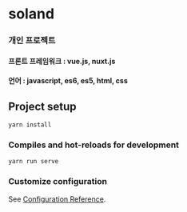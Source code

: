 # soland
### 개인 프로젝트 
#### 프론트 프레임워크 : vue.js, nuxt.js
#### 언어 : javascript, es6, es5, html, css

## Project setup
```
yarn install
```

### Compiles and hot-reloads for development
```
yarn run serve
```

### Customize configuration
See [Configuration Reference](https://cli.vuejs.org/config/).
